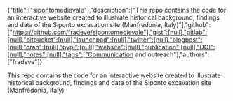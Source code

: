 {"title":["sipontomedievale"],"description":["This repo contains the code for an interactive website created to illustrate historical background, findings and data of the Siponto excavation site (Manfredonia, Italy)"],"github":["https://github.com/fradeve/sipontomedievale"],"gist":[null],"gitlab":[null],"bitbucket":[null],"launchpad":[null],"twitter":[null],"blogpost":[null],"cran":[null],"pypi":[null],"website":[null],"publication":[null],"DOI":[null],"notes":[null],"tags":["Communication and outreach"],"authors":["fradeve"]}

This repo contains the code for an interactive website created to illustrate historical background, findings and data of the Siponto excavation site (Manfredonia, Italy)